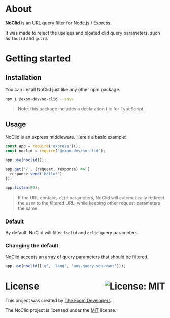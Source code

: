 # About

**NoClid** is an URL query filter for Node.js / Express.

It was made to reject the useless and bloated clid query parameters, such as `fbclid` and `gclid`.

# Getting started

## Installation

You can install NoClid just like any other npm package.

```bash
npm i @exom-dev/no-clid --save
```

> Note: this package includes a declaration file for TypeScript.

## Usage

NoClid is an express middleware. Here's a basic example:

```javascript
const app = require('express')();
const noclid = require('@exom-dev/no-clid');

app.use(noclid());

app.get('/', (request, response) => {
  response.send('Hello!');
});

app.listen(80);
```

> If the URL contains `clid` parameters, NoClid will automatically redirect the user to the filtered URL, while keeping other request parameters the same.

### Default
By default, NoClid will filter `fbclid` and `gclid` query parameters.

### Changing the default

NoClid accepts an array of query parameters that should be filtered.

```javascript
app.use(noclid(['q', 'lang', 'any-query-you-want']));
```

# License <a href="https://github.com/exom-dev/no-clid/blob/master/LICENSE"><img align="right" src="https://img.shields.io/badge/License-MIT-blue.svg" alt="License: MIT"></a>

This project was created by [The Exom Developers](https://github.com/exom-dev).

The NoClid project is licensed under the [MIT](https://github.com/exom-dev/no-clid/blob/master/LICENSE) license.
